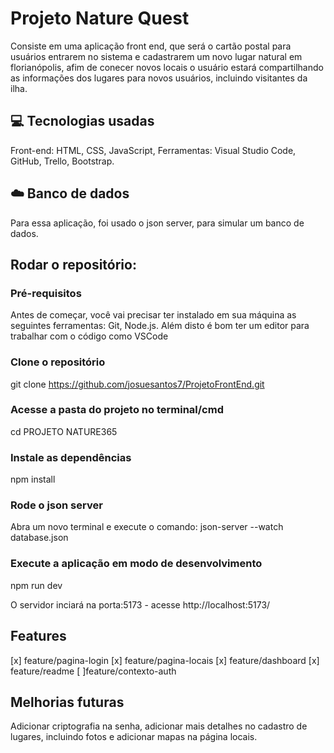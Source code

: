 # Projeto Nature Quest
Consiste em uma aplicação front end, que será o cartão postal para usuários entrarem no sistema e cadastrarem um novo lugar natural em florianópolis, afim de conecer novos locais o usuário estará compartilhando as informações dos lugares para novos usuários, incluindo visitantes da ilha.


## 💻 Tecnologias usadas
Front-end: HTML, CSS, JavaScript,
Ferramentas: Visual Studio Code, GitHub, Trello, Bootstrap.
## ☁️ Banco de dados
Para essa aplicação, foi usado o json server, para simular um banco de dados.

## Rodar o repositório:
### Pré-requisitos
Antes de começar, você vai precisar ter instalado em sua máquina as seguintes ferramentas: Git, Node.js. Além disto é bom ter um editor para trabalhar com o código como VSCode

### Clone o repositório
git clone <https://github.com/josuesantos7/ProjetoFrontEnd.git>

### Acesse a pasta do projeto no terminal/cmd
cd PROJETO NATURE365

### Instale as dependências
npm install

### Rode o json server
Abra um novo terminal e execute o comando:
json-server --watch database.json

### Execute a aplicação em modo de desenvolvimento
npm run dev

O servidor inciará na porta:5173 - acesse http://localhost:5173/


## Features
 [x] feature/pagina-login
 [x] feature/pagina-locais
 [x] feature/dashboard
 [x] feature/readme
 [ ]feature/contexto-auth


## Melhorias futuras
Adicionar criptografia na senha, adicionar mais detalhes no cadastro de lugares, incluindo fotos e adicionar mapas na página locais.
